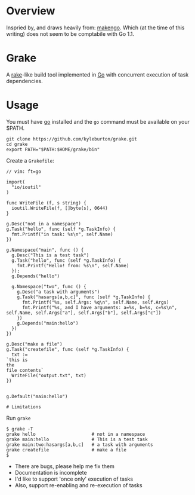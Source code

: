# Overview

Inspried by, and draws heavily from: [makengo](https://github.com/remogatto/makengo). Which (at the time of this writing) does not seem to be comptabile with Go 1.1.

# Grake

A [rake](http://rake.rubyforge.org/)-like build tool implemented in [Go](http://golang.org/) with concurrent execution of task dependencies.


# Usage

You must have [go](http://golang.org/) installed and the `go` command must be available on your $PATH.

    git clone https://github.com/kyleburton/grake.git
    cd grake
    export PATH="$PATH:$HOME/grake/bin"

Create a `Grakefile`:

    // vim: ft=go
    
    import(
      "io/ioutil"
    )
    
    func WriteFile (f, s string) {
      ioutil.WriteFile(f, []byte(s), 0644)
    }
    
    g.Desc("not in a namespace")
    g.Task("hello", func (self *g.TaskInfo) {
      fmt.Printf("in task: %s\n", self.Name)
    })
    
    g.Namespace("main", func () {
      g.Desc("This is a test task")
      g.Task("hello", func (self *g.TaskInfo) {
        fmt.Printf("Hello! from: %s\n", self.Name)
      });
      g.Depends("hello")
    
      g.Namespace("two", func () {
        g.Desc("a task with arguments")
        g.Task("hasargs[a,b,c]", func (self *g.TaskInfo) {
          fmt.Printf("%s, self.Args: %q\n", self.Name, self.Args)
          fmt.Printf("%s, and I have arguments: a=%s, b=%s, c=%s\n", self.Name, self.Args["a"], self.Args["b"], self.Args["c"])
        })
        g.Depends("main:hello")
      })
    })
    
    g.Desc("make a file")
    g.Task("createfile", func (self *g.TaskInfo) {
      txt := 
    `this is 
    the 
    file contents`
      WriteFile("output.txt", txt)
    })
    
    
    g.Default("main:hello")
    
    # Limitations


Run `grake`

    $ grake -T
    grake hello                     # not in a namespace
    grake main:hello                # This is a test task
    grake main:two:hasargs[a,b,c]   # a task with arguments
    grake createfile                # make a file
    $


* There are bugs, please help me fix them
* Documentation is incomplete
* I'd like to support 'once only' execution of tasks
* Also, support re-enabling and re-execution of tasks
